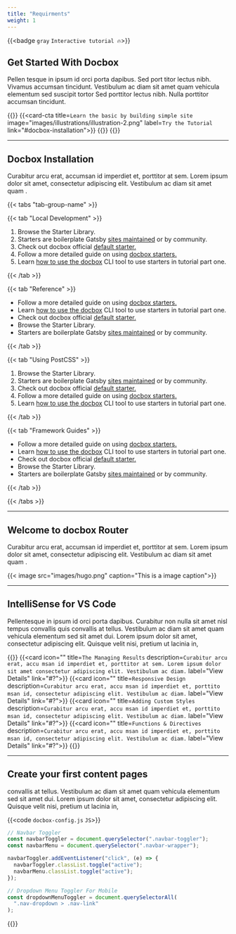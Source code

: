 ```yaml
---
title: "Requirments"
weight: 1
---
```


{{<badge `gray` `Interactive tutorial 🔥`>}}

## Get Started With Docbox

Pellen tesque in ipsum id orci porta dapibus. Sed port titor lectus nibh. Vivamus accumsan tincidunt. Vestibulum ac diam sit amet quam vehicula elementum sed suscipit tortor Sed porttitor lectus nibh. Nulla porttitor accumsan tincidunt.

{{<card-cta-wrapper>}}
{{<card-cta title=`Learn the basic by building simple site` image="images/illustrations/illustration-2.png" label=`Try the Tutorial` link="#docbox-installation">}}
{{<card-cta title="Start using Docbox in your Website" image="images/illustrations/illustration-1.png" label="Quick Start" link="#welcome-to-docbox-router">}}
{{</card-cta-wrapper>}}

---

## Docbox Installation

Curabitur arcu erat, accumsan id imperdiet et, porttitor at sem. Lorem ipsum dolor sit amet, consectetur adipiscing elit. Vestibulum ac diam sit amet quam .

{{< tabs "tab-group-name" >}}

{{< tab "Local Development" >}}

1. Browse the Starter Library.
2. Starters are boilerplate Gatsby [sites maintained](#?) or by community.
3. Check out docbox official [default starter.](#?)
4. Follow a more detailed guide on using [docbox starters.](#?)
5. Learn [how to use the docbox](#?) CLI tool to use starters in tutorial part one.

{{< /tab >}}

{{< tab "Reference" >}}

- Follow a more detailed guide on using [docbox starters.](#?)
- Learn [how to use the docbox](#?) CLI tool to use starters in tutorial part one.
- Check out docbox official [default starter.](#?)
- Browse the Starter Library.
- Starters are boilerplate Gatsby [sites maintained](#?) or by community.

{{< /tab >}}

{{< tab "Using PostCSS" >}}

1. Browse the Starter Library.
2. Starters are boilerplate Gatsby [sites maintained](#?) or by community.
3. Check out docbox official [default starter.](#?)
4. Follow a more detailed guide on using [docbox starters.](#?)
5. Learn [how to use the docbox](#?) CLI tool to use starters in tutorial part one.

{{< /tab >}}

{{< tab "Framework Guides" >}}

- Follow a more detailed guide on using [docbox starters.](#?)
- Learn [how to use the docbox](#?) CLI tool to use starters in tutorial part one.
- Check out docbox official [default starter.](#?)
- Browse the Starter Library.
- Starters are boilerplate Gatsby [sites maintained](#?) or by community.

{{< /tab >}}

{{< /tabs >}}

---

## Welcome to docbox Router

Curabitur arcu erat, accumsan id imperdiet et, porttitor at sem. Lorem ipsum dolor sit amet, consectetur adipiscing elit. Vestibulum ac diam sit amet quam .

{{< image src="images/hugo.png" caption="This is a image caption">}}

---

## IntelliSense for VS Code

Pellentesque in ipsum id orci porta dapibus. Curabitur non nulla sit amet nisl tempus convallis quis convallis at tellus. Vestibulum ac diam sit amet quam vehicula elementum sed sit amet dui. Lorem ipsum dolor sit amet, consectetur adipiscing elit. Quisque velit nisi, pretium ut lacinia in,

{{<card-wrapper>}}
{{<card icon="" title=`The Managing Results` description=`Curabitur arcu erat, accu msan id imperdiet et, porttitor at sem. Lorem ipsum dolor sit amet consectetur adipiscing elit. Vestibulum ac diam.` label="View Details" link="#?">}}
{{<card icon="" title=`Responsive Design` description=`Curabitur arcu erat, accu msan id imperdiet et, porttito msan id, consectetur adipiscing elit. Vestibulum ac diam.` label="View Details" link="#?">}}
{{<card icon="" title=`Adding Custom Styles` description=`Curabitur arcu erat, accu msan id imperdiet et, porttito msan id, consectetur adipiscing elit. Vestibulum ac diam.` label="View Details" link="#?">}}
{{<card icon="" title=`Functions & Directives` description=`Curabitur arcu erat, accu msan id imperdiet et, porttito msan id, consectetur adipiscing elit. Vestibulum ac diam.` label="View Details" link="#?">}}
{{</card-wrapper>}}

---

## Create your first content pages

convallis at tellus. Vestibulum ac diam sit amet quam vehicula elementum sed sit amet dui. Lorem ipsum dolor sit amet, consectetur adipiscing elit. Quisque velit nisi, pretium ut lacinia in,

{{<code `docbox-config.js` `JS`>}}

```javascript
// Navbar Toggler
const navbarToggler = document.querySelector(".navbar-toggler");
const navbarMenu = document.querySelector(".navbar-wrapper");

navbarToggler.addEventListener("click", (e) => {
  navbarToggler.classList.toggle("active");
  navbarMenu.classList.toggle("active");
});

// Dropdown Menu Toggler For Mobile
const dropdownMenuToggler = document.querySelectorAll(
  ".nav-dropdown > .nav-link"
);
```

{{</code>}}
